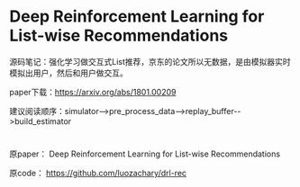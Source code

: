 # Deep Reinforcement Learning for List-wise Recommendations

源码笔记：强化学习做交互式List推荐，京东的论文所以无数据，是由模拟器实时模拟出用户，然后和用户做交互。

paper下载：https://arxiv.org/abs/1801.00209

建议阅读顺序：simulator-->pre_process_data-->replay_buffer-->build_estimator

#

原paper： Deep Reinforcement Learning for List-wise Recommendations

原code： https://github.com/luozachary/drl-rec
